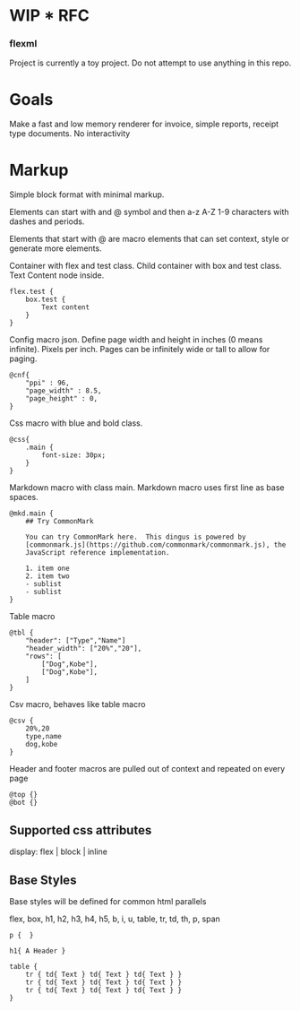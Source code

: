 # WIP * RFC
### flexml

Project is currently a toy project. Do not attempt to use anything in this repo.

# Goals

Make a fast and low memory renderer for invoice, simple reports, receipt type documents. No interactivity

# Markup

Simple block format with minimal markup.

Elements can start with and @ symbol and then a-z A-Z 1-9 characters with dashes and periods.

Elements that start with @ are macro elements that can set context, style or generate more elements.

Container with flex and test class. Child container with box and test class. Text Content node inside.

```
flex.test {
    box.test {
        Text content
    }
}
```

Config macro json. Define page width and height in inches (0 means infinite).
Pixels per inch. Pages can be infinitely wide or tall to allow for paging.


```
@cnf{
    "ppi" : 96,
    "page_width" : 8.5,
    "page_height" : 0,
}
```

Css macro with blue and bold class.

```
@css{
    .main {
        font-size: 30px;
    }
}
```

Markdown macro with class main. Markdown macro uses first line as base spaces.

```
@mkd.main {
    ## Try CommonMark
    
    You can try CommonMark here.  This dingus is powered by
    [commonmark.js](https://github.com/commonmark/commonmark.js), the
    JavaScript reference implementation.

    1. item one
    2. item two
    - sublist
    - sublist
}
```

Table macro
```
@tbl {
    "header": ["Type","Name"]
    "header_width": ["20%","20"],
    "rows": [
        ["Dog",Kobe"],
        ["Dog",Kobe"],
    ]
}
```

Csv macro, behaves like table macro
```
@csv {
    20%,20
    type,name
    dog,kobe
}
```

Header and footer macros are pulled out of context and repeated on every page
```
@top {}
@bot {}
```

## Supported css attributes

display: flex | block | inline

## Base Styles

Base styles will be defined for common html parallels

flex, box, h1, h2, h3, h4, h5, b, i, u, table, tr, td, th, p, span

```
p {  }

h1{ A Header }

table {
    tr { td{ Text } td{ Text } td{ Text } }
    tr { td{ Text } td{ Text } td{ Text } }
    tr { td{ Text } td{ Text } td{ Text } }
}

```